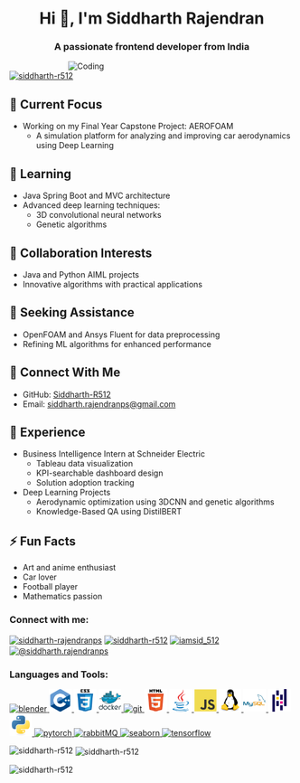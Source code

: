 <h1 align="center">Hi 👋, I'm Siddharth Rajendran</h1>
<h3 align="center">A passionate frontend developer from India</h3>
<img align="right" alt="Coding" width="400" src="https://tenor.com/en-GB/view/xero-code-code-xer0-code_xer0-code-xero-gif-24040429">

<p align="left"> <a href="https://github.com/ryo-ma/github-profile-trophy"><img src="https://github-profile-trophy.vercel.app/?username=siddharth-r512" alt="siddharth-r512" /></a> </p>

## 🚀 Current Focus
- Working on my Final Year Capstone Project: AEROFOAM
  - A simulation platform for analyzing and improving car aerodynamics using Deep Learning

## 🌱 Learning
- Java Spring Boot and MVC architecture
- Advanced deep learning techniques:
  - 3D convolutional neural networks
  - Genetic algorithms

## 👯 Collaboration Interests
- Java and Python AIML projects
- Innovative algorithms with practical applications

## 🤝 Seeking Assistance
- OpenFOAM and Ansys Fluent for data preprocessing
- Refining ML algorithms for enhanced performance

## 🔗 Connect With Me
- GitHub: [Siddharth-R512](https://github.com/Siddharth-R512)
- Email: siddharth.rajendranps@gmail.com

## 💼 Experience
- Business Intelligence Intern at Schneider Electric
  - Tableau data visualization
  - KPI-searchable dashboard design
  - Solution adoption tracking
- Deep Learning Projects
  - Aerodynamic optimization using 3DCNN and genetic algorithms
  - Knowledge-Based QA using DistilBERT

## ⚡ Fun Facts
- Art and anime enthusiast
- Car lover
- Football player
- Mathematics passion

<h3 align="left">Connect with me:</h3>
<p align="left">
<a href="https://linkedin.com/in/siddharth-rajendranps" target="blank"><img align="center" src="https://raw.githubusercontent.com/rahuldkjain/github-profile-readme-generator/master/src/images/icons/Social/linked-in-alt.svg" alt="siddharth-rajendranps" height="30" width="40" /></a>
<a href="https://kaggle.com/siddharth-r512" target="blank"><img align="center" src="https://raw.githubusercontent.com/rahuldkjain/github-profile-readme-generator/master/src/images/icons/Social/kaggle.svg" alt="siddharth-r512" height="30" width="40" /></a>
<a href="https://instagram.com/iamsid_512" target="blank"><img align="center" src="https://raw.githubusercontent.com/rahuldkjain/github-profile-readme-generator/master/src/images/icons/Social/instagram.svg" alt="iamsid_512" height="30" width="40" /></a>
<a href="https://medium.com/@siddharth.rajendranps" target="blank"><img align="center" src="https://raw.githubusercontent.com/rahuldkjain/github-profile-readme-generator/master/src/images/icons/Social/medium.svg" alt="@siddharth.rajendranps" height="30" width="40" /></a>
</p>

<h3 align="left">Languages and Tools:</h3>
<p align="left"> <a href="https://www.blender.org/" target="_blank" rel="noreferrer"> <img src="https://download.blender.org/branding/community/blender_community_badge_white.svg" alt="blender" width="40" height="40"/> </a> <a href="https://www.w3schools.com/cpp/" target="_blank" rel="noreferrer"> <img src="https://raw.githubusercontent.com/devicons/devicon/master/icons/cplusplus/cplusplus-original.svg" alt="cplusplus" width="40" height="40"/> </a> <a href="https://www.w3schools.com/css/" target="_blank" rel="noreferrer"> <img src="https://raw.githubusercontent.com/devicons/devicon/master/icons/css3/css3-original-wordmark.svg" alt="css3" width="40" height="40"/> </a> <a href="https://www.docker.com/" target="_blank" rel="noreferrer"> <img src="https://raw.githubusercontent.com/devicons/devicon/master/icons/docker/docker-original-wordmark.svg" alt="docker" width="40" height="40"/> </a> <a href="https://git-scm.com/" target="_blank" rel="noreferrer"> <img src="https://www.vectorlogo.zone/logos/git-scm/git-scm-icon.svg" alt="git" width="40" height="40"/> </a> <a href="https://www.w3.org/html/" target="_blank" rel="noreferrer"> <img src="https://raw.githubusercontent.com/devicons/devicon/master/icons/html5/html5-original-wordmark.svg" alt="html5" width="40" height="40"/> </a> <a href="https://www.java.com" target="_blank" rel="noreferrer"> <img src="https://raw.githubusercontent.com/devicons/devicon/master/icons/java/java-original.svg" alt="java" width="40" height="40"/> </a> <a href="https://developer.mozilla.org/en-US/docs/Web/JavaScript" target="_blank" rel="noreferrer"> <img src="https://raw.githubusercontent.com/devicons/devicon/master/icons/javascript/javascript-original.svg" alt="javascript" width="40" height="40"/> </a> <a href="https://www.linux.org/" target="_blank" rel="noreferrer"> <img src="https://raw.githubusercontent.com/devicons/devicon/master/icons/linux/linux-original.svg" alt="linux" width="40" height="40"/> </a> <a href="https://www.mysql.com/" target="_blank" rel="noreferrer"> <img src="https://raw.githubusercontent.com/devicons/devicon/master/icons/mysql/mysql-original-wordmark.svg" alt="mysql" width="40" height="40"/> </a> <a href="https://pandas.pydata.org/" target="_blank" rel="noreferrer"> <img src="https://raw.githubusercontent.com/devicons/devicon/2ae2a900d2f041da66e950e4d48052658d850630/icons/pandas/pandas-original.svg" alt="pandas" width="40" height="40"/> </a> <a href="https://www.python.org" target="_blank" rel="noreferrer"> <img src="https://raw.githubusercontent.com/devicons/devicon/master/icons/python/python-original.svg" alt="python" width="40" height="40"/> </a> <a href="https://pytorch.org/" target="_blank" rel="noreferrer"> <img src="https://www.vectorlogo.zone/logos/pytorch/pytorch-icon.svg" alt="pytorch" width="40" height="40"/> </a> <a href="https://www.rabbitmq.com" target="_blank" rel="noreferrer"> <img src="https://www.vectorlogo.zone/logos/rabbitmq/rabbitmq-icon.svg" alt="rabbitMQ" width="40" height="40"/> </a> <a href="https://seaborn.pydata.org/" target="_blank" rel="noreferrer"> <img src="https://seaborn.pydata.org/_images/logo-mark-lightbg.svg" alt="seaborn" width="40" height="40"/> </a> <a href="https://www.tensorflow.org" target="_blank" rel="noreferrer"> <img src="https://www.vectorlogo.zone/logos/tensorflow/tensorflow-icon.svg" alt="tensorflow" width="40" height="40"/> </a> </p>

<p><img align="left" src="https://github-readme-stats.vercel.app/api/top-langs?username=siddharth-r512&show_icons=true&locale=en&layout=compact" alt="siddharth-r512" /></p>

<p>&nbsp;<img align="center" src="https://github-readme-stats.vercel.app/api?username=siddharth-r512&show_icons=true&locale=en" alt="siddharth-r512" /></p>

<p><img align="center" src="https://github-readme-streak-stats.herokuapp.com/?user=siddharth-r512&" alt="siddharth-r512" /></p>
